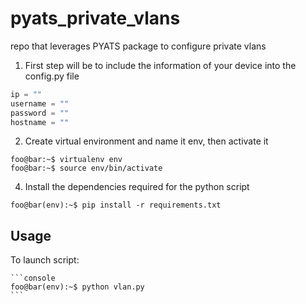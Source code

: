 # pyats_private_vlans
repo that leverages PYATS package to configure private vlans

1. First step will be to include the information of your device into the config.py file

```python
ip = ""
username = ""
password = ""
hostname = ""
```
2. Create virtual environment and name it env, then activate it

```console
foo@bar:~$ virtualenv env
foo@bar:~$ source env/bin/activate
```

4. Install the dependencies required for the python script
```console
foo@bar(env):~$ pip install -r requirements.txt
```

## Usage

To launch script:


    ```console
    foo@bar(env):~$ python vlan.py
    ```

